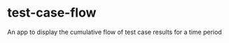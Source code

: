 test-case-flow
==============

An app to display the cumulative flow of test case results for a time period
